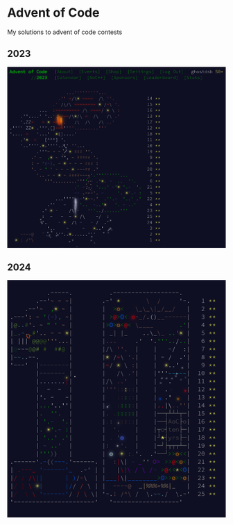 # Advent of Code

My solutions to advent of code contests

2023
---
![aoc2023](./aoc2023.png)

2024
---
![aoc2024](./aoc2024/aoc2024.png)